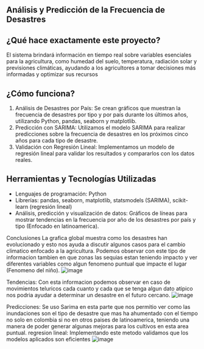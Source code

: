 ## Análisis y Predicción de la Frecuencia de Desastres

## ¿Qué hace exactamente este proyecto?
El sistema brindará información en tiempo real sobre variables esenciales para la agricultura, como humedad del suelo, temperatura,
radiación solar y previsiones climáticas, ayudando a los agricultores a tomar decisiones más informadas y optimizar sus recursos

## ¿Cómo funciona?
1. Análisis de Desastres por País: Se crean gráficos que muestran la frecuencia de desastres por tipo y por país durante los últimos años, utilizando Python, pandas, seaborn y matplotlib.
2. Predicción con SARIMA: Utilizamos el modelo SARIMA para realizar predicciones sobre la frecuencia de desastres en los próximos cinco años para cada tipo de desastre.
3. Validación con Regresión Lineal: Implementamos un modelo de regresión lineal para validar los resultados y compararlos con los datos reales.
## Herramientas y Tecnologías Utilizadas
- Lenguajes de programación: Python
- Librerías: pandas, seaborn, matplotlib, statsmodels (SARIMA), scikit-learn (regresión lineal)
- Análisis, predicción y visualización de datos: Gráficos de líneas para mostrar tendencias en la frecuencia por año de los desastres por país y tipo (Enfocado en latinoamerica).

Conclusiones
La grafica global muestra como los desastres han evolucionado y esto nos ayuda a discutir algunos casos para el cambio climatico enfocado a la agricultura.
Podemos observar con este tipo de informacion tambien en que zonas las sequias estan teniendo impacto y ver diferentes variables como algun fenomeno puntual que impacte el lugar (Fenomeno del niño).
![image](https://github.com/user-attachments/assets/c3cbbfe4-f4c4-47d1-96cb-44022c1bc463)


Tendencias: Con esta informacion podemos observar en caso de movimientos teluricos cada cuanto y cada que se tenga algun dato atipico nos podria ayudar a determinar un desastre en el futuro cercano.
![image](https://github.com/user-attachments/assets/0e3a5f7a-e9f3-4588-b83e-0147062844a9)

Predicciones: Se uso Sarima en esta parte que nos permitio ver como las inundaciones son el tipo de desastre que mas ha ahumentado con el tiempo no solo en colombia si no en otros paises de latinoamerica, teniendo una manera de poder generar algunas mejoras para los cultivos en esta area puntual.
regresion lineal: Implementando este metodo validamos que los modelos aplicados son eficientes 
![image](https://github.com/user-attachments/assets/1be08282-d6cb-4322-aec6-30d6ff78ecc9)




